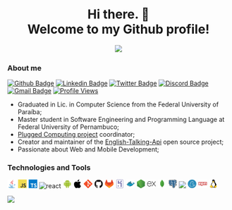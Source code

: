 
<h1 align=center> Hi there. 👋 <br/> Welcome to my Github profile! </h1>
<p align=center> <a href="#"><img src="https://github-readme-stats.vercel.app/api?username=barbosamaatheus&show_icons=true&theme=dracula" /></a> </p>

### About me

  
[![Github Badge](https://img.shields.io/badge/-Github-000?style=flat-square&logo=Github&logoColor=white&link=https://github.com/barbosamaatheus)](https://github.com/barbosamaatheus)
[![Linkedin Badge](https://img.shields.io/badge/-LinkedIn-blue?style=flat-square&logo=Linkedin&logoColor=white&link=https://www.linkedin.com/in/matheus-barbosa-188720142/)](https://www.linkedin.com/in/matheus-barbosa-188720142/)
[![Twitter Badge](https://img.shields.io/badge/-Twitter-1ca0f1?style=flat-square&labelColor=1ca0f1&logo=twitter&logoColor=white&link=https://twitter.com/barbosamaatheus)](https://twitter.com/barbosamaatheus)
[![Discord Badge](https://img.shields.io/badge/-Discord-7289DA?&style=flat-square&logo=Discord&logoColor=white&link=https://discord.com/channels/@Matheus%20Barbosa#0589)](https://discord.com/channels/@Matheus%20Barbosa#0589)
[![Gmail Badge](https://img.shields.io/badge/-Gmail-D14836?&style=flat-square&logo=Gmail&logoColor=white&link=mailto:maatheusb96@gmail.com)](mailto:maatheusb96@gmail.com)
[![Profile Views](https://komarev.com/ghpvc/?username=barbosamaatheus&color=gray&style=flat-square)](https://github.com/barbosamaatheus)


* Graduated in Lic. in Computer Science from the Federal University of Paraíba;
* Master student in Software Engineering and Programming Language at Federal University of Pernambuco;
* [Plugged Computing project](https://sites.google.com/view/computacaoplugada) coordinator;
* Creator and maintainer of the [English-Talking-Api](https://github.com/barbosamaatheus/english-talking-api) open source project;
* Passionate about Web and Mobile Development;


### Technologies and Tools

<div class="row">
  <img src="https://github.com/devicons/devicon/blob/master/icons/java/java-original.svg" alt="java" width="20" height="20"/>
  <img src="https://github.com/devicons/devicon/blob/master/icons/javascript/javascript-original.svg" alt="javascript" width="20" height="20"/>
  <img src="https://github.com/devicons/devicon/blob/master/icons/typescript/typescript-original.svg" alt="typescript" width="20" height="20"/>
  
  <img src="https://devicons.github.io/devicon/devicon.git/icons/react/react-original.svg" alt="react" width="20" height="20"/>
  <img src="https://github.com/devicons/devicon/blob/master/icons/android/android-original.svg" alt="android" width="20" height="20"/>
  <img src="https://github.com/devicons/devicon/blob/master/icons/apple/apple-original.svg" alt="apple" width="20" height="20"/>  
  
  <img src="https://github.com/devicons/devicon/blob/master/icons/git/git-original.svg" alt="git" width="20" height="20"/>
  <img src="https://github.com/devicons/devicon/blob/master/icons/github/github-original.svg" alt="github" width="20" height="20"/>  
  <img src="https://github.com/devicons/devicon/blob/master/icons/gitlab/gitlab-original.svg" alt="gitlab" width="20" height="20"/>
  
  <img src="https://github.com/devicons/devicon/blob/master/icons/heroku/heroku-original.svg" alt="heroku" width="20" height="20"/>
  <img src="https://github.com/devicons/devicon/blob/master/icons/docker/docker-original.svg" alt="docker" width="20" height="20"/>
    
  <img src="https://github.com/devicons/devicon/blob/master/icons/nodejs/nodejs-original.svg" alt="nodejs" width="20" height="20"/>
  <img src="https://github.com/devicons/devicon/blob/master/icons/express/express-original.svg" alt="express" width="20" height="20"/>
  
  <img src="https://github.com/devicons/devicon/blob/master/icons/mongodb/mongodb-original.svg" alt="mongodb" width="20" height="20"/>
  <img src="https://github.com/devicons/devicon/blob/master/icons/postgresql/postgresql-original.svg" alt="postgressql" width="20" height="20"/>

  <img height="20" src="https://cdn.svgporn.com/logos/visual-studio-code.svg">
  <img src="https://github.com/devicons/devicon/blob/master/icons/yarn/yarn-original.svg" alt="yarn" width="20" height="20"/>
  <img src="https://github.com/devicons/devicon/blob/master/icons/npm/npm-original-wordmark.svg" alt="npm" width="20" height="20"/>
  
  
  <img src="https://github.com/devicons/devicon/blob/master/icons/linux/linux-original.svg" alt="linux" width="20" height="20"/>
</div>

<a href="#"><img src="https://github-readme-stats.vercel.app/api/top-langs/?username=barbosamaatheus&layout=compact&theme=dracula" /></a>
